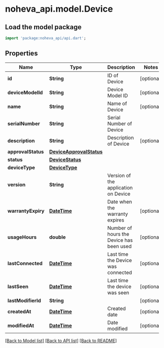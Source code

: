 # noheva_api.model.Device

## Load the model package
```dart
import 'package:noheva_api/api.dart';
```

## Properties
Name | Type | Description | Notes
------------ | ------------- | ------------- | -------------
**id** | **String** | ID of Device | [optional] 
**deviceModelId** | **String** | Device Model ID | [optional] 
**name** | **String** | Name of Device | [optional] 
**serialNumber** | **String** | Serial Number of Device | 
**description** | **String** | Description of Device | [optional] 
**approvalStatus** | [**DeviceApprovalStatus**](DeviceApprovalStatus.md) |  | 
**status** | [**DeviceStatus**](DeviceStatus.md) |  | 
**deviceType** | [**DeviceType**](DeviceType.md) |  | 
**version** | **String** | Version of the application on Device | 
**warrantyExpiry** | [**DateTime**](DateTime.md) | Date when the warranty expires | [optional] 
**usageHours** | **double** | Number of hours the Device has been used | [optional] 
**lastConnected** | [**DateTime**](DateTime.md) | Last time the Device was connected | [optional] 
**lastSeen** | [**DateTime**](DateTime.md) | Last time the device was seen | [optional] 
**lastModifierId** | **String** |  | [optional] 
**createdAt** | [**DateTime**](DateTime.md) | Created date | [optional] 
**modifiedAt** | [**DateTime**](DateTime.md) | Date modified | [optional] 

[[Back to Model list]](../README.md#documentation-for-models) [[Back to API list]](../README.md#documentation-for-api-endpoints) [[Back to README]](../README.md)


